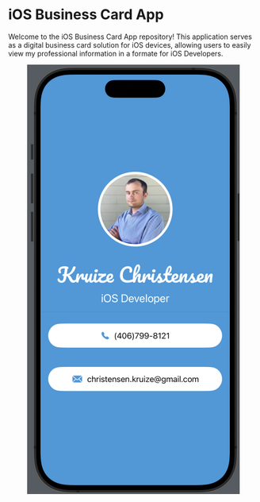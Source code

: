 # iOS Business Card App

Welcome to the iOS Business Card App repository! This application serves as a digital business card solution for iOS devices, allowing users to easily view my professional information in a formate for iOS Developers.


<p align="center">
  <img src="IOSCard.png" alt="iOSCard">
</p>

